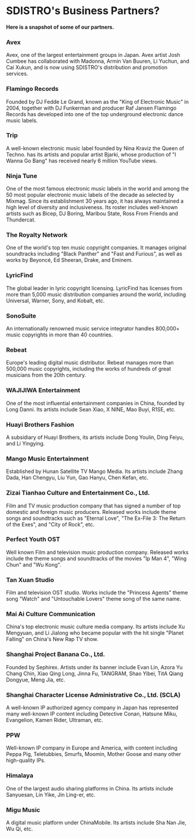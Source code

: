 # SDISTRO's Business Partners?

**Here is a snapshot of some of our partners.**&#x20;

### Avex

Avex, one of the largest entertainment groups in Japan. Avex artist Josh Cumbee has collaborated with Madonna, Armin Van Buuren, Li Yuchun, and Cai Xukun, and is now using SDISTRO's distribution and promotion services.

### Flamingo Records

Founded by DJ Fedde Le Grand, known as the "King of Electronic Music" in 2004, together with DJ Funkerman and producer Raf Jansen Flamingo Records has developed into one of the top underground electronic dance music labels.

### Trip

A well-known electronic music label founded by Nina Kraviz the Queen of Techno.  has its artists and popular artist Bjarki, whose production of "I Wanna Go Bang" has received nearly 6 million YouTube views.

### Ninja Tune

One of the most famous electronic music labels in the world and among the 50 most popular electronic music labels of the decade as selected by Mixmag. Since its establishment 30 years ago, it has always maintained a high level of diversity and inclusiveness. Its roster includes well-known artists such as Bicep, DJ Boring, Maribou State, Ross From Friends and Thundercat.

### The Royalty Network

One of the world's top ten music copyright companies. It manages original soundtracks including "Black Panther" and "Fast and Furious", as well as works by Beyoncé, Ed Sheeran, Drake, and Eminem.

### LyricFind

The global leader in lyric copyright licensing. LyricFind has licenses from more than 5,000 music distribution companies around the world, including Universal, Warner, Sony, and Kobalt, etc.

### SonoSuite

An internationally renowned music service integrator handles 800,000+ music copyrights in more than 40 countries.&#x20;

### Rebeat

Europe's leading digital music distributor. Rebeat manages more than 500,000 music copyrights, including the works of hundreds of great musicians from the 20th century.

### WAJIJIWA Entertainment

One of the most influential entertainment companies in China, founded by Long Danni. Its artists include Sean Xiao, X NINE, Mao Buyi, R1SE, etc.

### Huayi Brothers Fashion

A subsidiary of Huayi Brothers, its artists include Dong Youlin, Ding Feiyu, and Li Yingying.

### Mango Music Entertainment

Established by Hunan Satellite TV Mango Media. Its artists include Zhang Dada, Han Chengyu, Liu Yun, Gao Hanyu, Chen Kefan, etc.

### Zizai Tianhao Culture and Entertainment Co., Ltd.

Film and TV music production company that has signed a number of top domestic and foreign music producers. Released works include theme songs and soundtracks such as "Eternal Love", "The Ex-File 3: The Return of the Exes", and "City of Rock", etc.

### Perfect Youth OST

Well known Film and television music production company. Released works include the theme songs and soundtracks of the movies "Ip Man 4", "Wing Chun" and "Wu Kong".

### Tan Xuan Studio

Film and television OST studio. Works include the "Princess Agents" theme song "Watch" and "Untouchable Lovers" theme song of the same name.

### Mai Ai Culture Communication

China's top electronic music culture media company. Its artists include Xu Mengyuan, and Li Jialong who became popular with the hit single "Planet Falling" on China's New Rap TV show.

### Shanghai Project Banana Co., Ltd.

Founded by Sephirex. Artists under its banner include Evan Lin, Azora Yu Chang Chin, Xiao Qing Long, Jinna Fu, TANGRAM, Shao Yibei, TitA Qiang Dongyue, Meng Jia, etc.

### Shanghai Character License Administrative Co., Ltd. (SCLA)

A well-known IP authorized agency company in Japan has represented many well-known IP content including Detective Conan, Hatsune Miku, Evangelion, Kamen Rider, Ultraman, etc.

### PPW

Well-known IP company in Europe and America, with content including Peppa Pig, Teletubbies, Smurfs, Moomin, Mother Goose and many other high-quality IPs.

### Himalaya

One of the largest audio sharing platforms in China. Its artists include Sanyuesan, Lin Yike, Jin Ling-er, etc.

### Migu Music

A digital music platform under ChinaMobile. Its artists include Sha Nan Jie, Wu Qi, etc.

##
